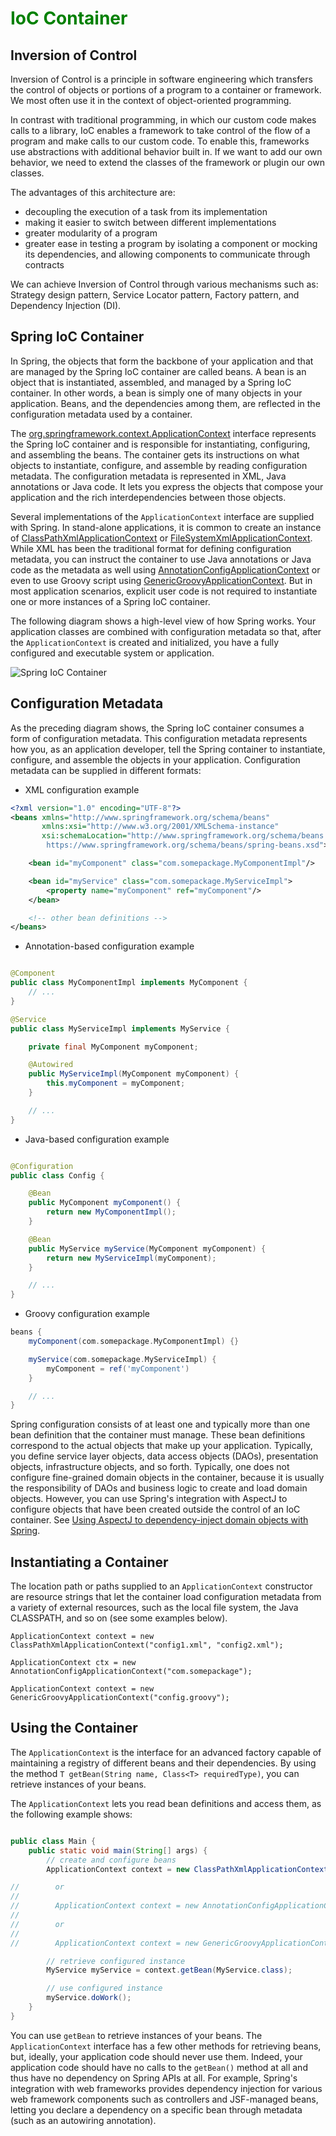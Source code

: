 <h1 style="color: green">IoC Container</h1>

## Inversion of Control

Inversion of Control is a principle in software engineering which transfers the control of objects or portions of a
program to a container or framework. We most often use it in the context of object-oriented programming.

In contrast with traditional programming, in which our custom code makes calls to a library, IoC enables a framework to
take control of the flow of a program and make calls to our custom code. To enable this, frameworks use abstractions
with additional behavior built in. If we want to add our own behavior, we need to extend the classes of the framework or
plugin our own classes.

The advantages of this architecture are:

- decoupling the execution of a task from its implementation
- making it easier to switch between different implementations
- greater modularity of a program
- greater ease in testing a program by isolating a component or mocking its dependencies, and allowing components to
  communicate through contracts

We can achieve Inversion of Control through various mechanisms such as:
Strategy design pattern, Service Locator pattern, Factory pattern, and Dependency Injection (DI).

## Spring IoC Container

In Spring, the objects that form the backbone of your application and that are managed by the Spring IoC container are
called beans. A bean is an object that is instantiated, assembled, and managed by a Spring IoC container. In other
words, a bean is simply one of many objects in your application. Beans, and the dependencies among them, are reflected
in the configuration metadata used by a container.

The [org.springframework.context.ApplicationContext][1] interface represents the Spring IoC container and is responsible
for instantiating, configuring, and assembling the beans. The container gets its instructions on what objects to
instantiate, configure, and assemble by reading configuration metadata. The configuration metadata is represented in
XML, Java annotations or Java code. It lets you express the objects that compose your application and the rich
interdependencies between those objects.

Several implementations of the `ApplicationContext` interface are supplied with Spring. In stand-alone applications, it
is common to create an instance of [ClassPathXmlApplicationContext][2] or [FileSystemXmlApplicationContext][3]. While
XML has been the traditional format for defining configuration metadata, you can instruct the container to use Java
annotations or Java code as the metadata as well using [AnnotationConfigApplicationContext][4] or even to use Groovy
script using [GenericGroovyApplicationContext][5]. But in most application scenarios, explicit user code is not required
to instantiate one or more instances of a Spring IoC container.

The following diagram shows a high-level view of how Spring works. Your application classes are combined with
configuration metadata so that, after the `ApplicationContext` is created and initialized, you have a fully configured
and executable system or application.

![Spring IoC Container](media/spring-container.png)

## Configuration Metadata

As the preceding diagram shows, the Spring IoC container consumes a form of configuration metadata. This configuration
metadata represents how you, as an application developer, tell the Spring container to instantiate, configure, and
assemble the objects in your application. Configuration metadata can be supplied in different formats:

- XML configuration example

```xml
<?xml version="1.0" encoding="UTF-8"?>
<beans xmlns="http://www.springframework.org/schema/beans"
       xmlns:xsi="http://www.w3.org/2001/XMLSchema-instance"
       xsi:schemaLocation="http://www.springframework.org/schema/beans 
        https://www.springframework.org/schema/beans/spring-beans.xsd">

    <bean id="myComponent" class="com.somepackage.MyComponentImpl"/>

    <bean id="myService" class="com.somepackage.MyServiceImpl">
        <property name="myComponent" ref="myComponent"/>
    </bean>

    <!-- other bean definitions -->
</beans>
```

- Annotation-based configuration example

```java

@Component
public class MyComponentImpl implements MyComponent {
    // ...
}

@Service
public class MyServiceImpl implements MyService {

    private final MyComponent myComponent;

    @Autowired
    public MyServiceImpl(MyComponent myComponent) {
        this.myComponent = myComponent;
    }

    // ...
}
```

- Java-based configuration example

```java

@Configuration
public class Config {

    @Bean
    public MyComponent myComponent() {
        return new MyComponentImpl();
    }

    @Bean
    public MyService myService(MyComponent myComponent) {
        return new MyServiceImpl(myComponent);
    }

    // ...
}
```

- Groovy configuration example

```groovy
beans {
    myComponent(com.somepackage.MyComponentImpl) {}

    myService(com.somepackage.MyServiceImpl) {
        myComponent = ref('myComponent')
    }

    // ...
}
```

Spring configuration consists of at least one and typically more than one bean definition that the container must
manage. These bean definitions correspond to the actual objects that make up your application. Typically, you define
service layer objects, data access objects (DAOs), presentation objects, infrastructure objects, and so forth.
Typically, one does not configure fine-grained domain objects in the container, because it is usually the responsibility
of DAOs and business logic to create and load domain objects. However, you can use Spring's integration with AspectJ to
configure objects that have been created outside the control of an IoC container.
See [Using AspectJ to dependency-inject domain objects with Spring][6].

## Instantiating a Container

The location path or paths supplied to an `ApplicationContext` constructor are resource strings that let the container
load configuration metadata from a variety of external resources, such as the local file system, the Java CLASSPATH, and
so on (see some examples below).

```
ApplicationContext context = new ClassPathXmlApplicationContext("config1.xml", "config2.xml");
```

```
ApplicationContext ctx = new AnnotationConfigApplicationContext("com.somepackage");
```

```
ApplicationContext context = new GenericGroovyApplicationContext("config.groovy");
```

## Using the Container

The `ApplicationContext` is the interface for an advanced factory capable of maintaining a registry of different beans
and their dependencies. By using the method `T getBean(String name, Class<T> requiredType)`, you can retrieve instances
of your beans.

The `ApplicationContext` lets you read bean definitions and access them, as the following example shows:

```java

public class Main {
    public static void main(String[] args) {
        // create and configure beans
        ApplicationContext context = new ClassPathXmlApplicationContext("config1.xml", "config2.xml");

//        or
//
//        ApplicationContext context = new AnnotationConfigApplicationContext("com.package");
//
//        or
//
//        ApplicationContext context = new GenericGroovyApplicationContext("config.groovy");

        // retrieve configured instance
        MyService myService = context.getBean(MyService.class);

        // use configured instance
        myService.doWork();
    }
}

```

You can use `getBean` to retrieve instances of your beans. The `ApplicationContext` interface has a few other methods
for retrieving beans, but, ideally, your application code should never use them. Indeed, your application code should
have no calls to the `getBean()` method at all and thus have no dependency on Spring APIs at all. For example, Spring's
integration with web frameworks provides dependency injection for various web framework components such as controllers
and JSF-managed beans, letting you declare a dependency on a specific bean through metadata (such as an autowiring
annotation).

[1]: https://docs.spring.io/spring-framework/docs/5.3.x/javadoc-api/org/springframework/context/ApplicationContext.html

[2]: https://docs.spring.io/spring-framework/docs/5.3.x/javadoc-api/org/springframework/context/support/ClassPathXmlApplicationContext.html

[3]: https://docs.spring.io/spring-framework/docs/5.3.x/javadoc-api/org/springframework/context/support/FileSystemXmlApplicationContext.html

[4]: https://docs.spring.io/spring-framework/docs/5.3.x/javadoc-api/org/springframework/context/annotation/AnnotationConfigApplicationContext.html

[5]: https://docs.spring.io/spring-framework/docs/5.3.x/javadoc-api/org/springframework/context/support/GenericGroovyApplicationContext.html

[6]: https://docs.spring.io/spring-framework/docs/5.3.x/reference/html/core.html#aop-atconfigurable

